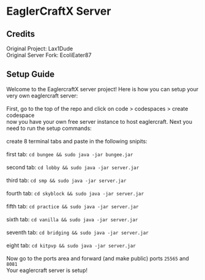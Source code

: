 # EaglerCraftX Server

## Credits
Original Project: Lax1Dude
<br>
Original Server Fork: EcoliEater87
<br>
## Setup Guide
Welcome to the EaglercraftX server project! Here is how you can setup your very own eaglercraft server:
<br>
<br>
First, go to the top of the repo and click on code > codespaces > create codespace
<br>
now you have your own free server instance to host eaglercraft. Next you need to run the setup commands:
<br>
<br>
create 8 terminal tabs and paste in the following snipits:
<br>
<br>
first tab: `cd bungee && sudo java -jar bungee.jar`
<br>
<br>
second tab: `cd lobby && sudo java -jar server.jar`
<br>
<br>
third tab: `cd smp && sudo java -jar server.jar`
<br>
<br>
fourth tab: `cd skyblock && sudo java -jar server.jar`
<br>
<br>
fifth tab: `cd practice && sudo java -jar server.jar`
<br>
<br>
sixth tab: `cd vanilla && sudo java -jar server.jar`
<br>
<br>
seventh tab: `cd bridging && sudo java -jar server.jar`
<br>
<br>
eight tab: `cd kitpvp && sudo java -jar server.jar`
<br>
<br>
Now go to the ports area and forward (and make public) ports `25565` and `8081`
<br>
Your eaglercraft server is setup!
